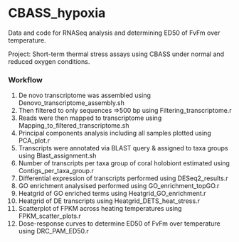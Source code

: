 # CBASS_hypoxia

Data and code for RNASeq analysis and determining ED50 of FvFm over temperature.

Project: Short-term thermal stress assays using CBASS under normal and reduced oxygen conditions.

### Workflow

1.	De novo transcriptome was assembled using Denovo_transcriptome_assembly.sh
2.	Then filtered to only sequences =>500 bp using Filtering_transcriptome.r
3.	Reads were then mapped to transcriptome using Mapping_to_filtered_transcriptome.sh
4.	Principal components analysis including all samples plotted using PCA_plot.r
5.	Transcripts were annotated via BLAST query & assigned to taxa groups using Blast_assignment.sh
6.	Number of transcripts per taxa group of coral holobiont estimated using Contigs_per_taxa_group.r
7.	Differential expression of transcripts performed using DESeq2_results.r
8.	GO enrichment analysised performed using GO_enrichment_topGO.r
9.	Heatgrid of GO enriched terms using Heatgrid_GO_enrichment.r
10.	Heatgrid of DE transcripts using Heatgrid_DETS_heat_stress.r
11.	Scatterplot of FPKM across heating temperatures using FPKM_scatter_plots.r
12. Dose-response curves to determine ED50 of FvFm over temperature using DRC_PAM_ED50.r
